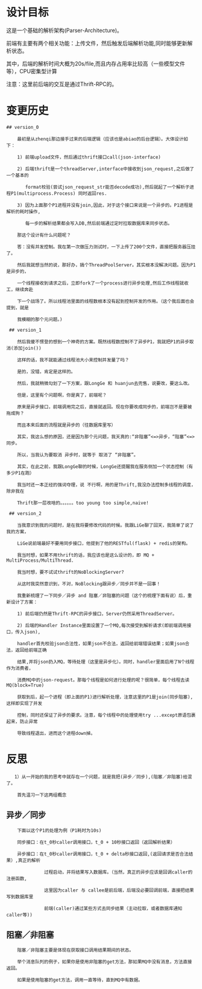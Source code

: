 
# 设计目标

  这是一个基础的解析架构(Parser-Architecture)。

  前端有主要有两个相关功能：上传文件，然后触发后端解析功能,同时能够更新解析状态。

  其中，后端的解析时间大概为20s/file,而且内存占用率比较高（一些模型文件等），CPU密集型计算

  注意：这里前后端的交互是通过Thrift-RPC的。


# 变更历史

    ## version_0

        最初是从zhenqi那边接手过来的后端逻辑（应该也是abiao的后台逻辑）。大体设计如下：

        1) 前端upload文件，然后通过thrift接口call(json-interface)

        2) 后端thrift是一个threadServer,interface中接收到json_request,之后做了一个基本的

           format校验(尝试json_request_str能否decode成功),然后就起了一个解析子进程P1(multiprocess.Process) 同时返回res.

        3) 因为上面那个P1进程并没有join,因此，对于这个接口来说是一个异步的。P1进程是解析的耗时操作,

           每一步的解析结果都会写入DB,然后前端通过定时拉取数据库来同步状态。

        那这个设计有什么问题呢？
       
        答：没有并发控制。我在第一次做压力测试时，一下上传了200个文件，直接把服务器压挂了。
           
        然后我就想当然的说，那好办，搞个ThreadPoolServer。其实根本没解决问题。因为P1是异步的，
           
        一个线程接收到请求之后，立即fork了一个process进行异步处理,然后工作线程就收工，继续奔赴

        下一个战场了。所以线程池里面的线程数根本没有起到控制并发的作用。（这个我后面也会提到，就是

        我模糊的那个元问题。)
        
     ## version_1   
         
        然后我傻不愣登的想到一个神奇的方案。既然线程数控制不了异步P1，我就把P1的异步取消(添加join())

        这样的话，我不就能通过线程池大小来控制并发量了吗？

        是的，没错，肯定是这样的。

        然后，我就稍微勾划了一下方案，跟LongGe 和 huanjun去兜售，说要改，要这么改。

        但是，这里有个问题啊，你是爽了，前端呢？

        原来是异步接口，前端调用完之后，直接就返回。现在你要改成同步的，前端岂不是要被拖成狗？

        而且本来后面的流程就是异步的（往数据库里写）

        其实，我这么想的原因，还是因为那个元问题，我天真的:“非阻塞”<=>异步，“阻塞”<=>同步。

        所以，当我认为要取消 异步时，就等于 取消了 “非阻塞”。
       
        其实，在此之前，我跟LongGe聊的时候，LongGe还提醒我在服务侧加一个状态控制（有多少P1在跑）

        我当时还一本正经的强词夺理，说 不行啊，用的是Thrift,我没办法控制多线程的调度，除非我在

        Thrift那一层改啥的。。。。。。too young too simple,naive!

     ## version_2

        当我意识到我的问题时，是在我将要修改代码的时候。我跟LiGe聊了回天，我简单了说了我的方案，

        LiGe说前端最好不要用同步接口，他提到了他的RESTful(flask) + redis的架构。

        我当时想，如果不用thrift的话，我应该也是这么设计的，即 MQ + MultiProcess/MultiThread.

        我当时想，要不试试thrift的NoBlockingServer?

        从这时我突然意识到，不对，NoBlocking跟异步／同步并不是一回事！

        我重新梳理了一下同步／异步 and 阻塞／非阻塞的问题（这个的梳理下面有说）后，重新设计了方案：

        1) 前后端仍然是Thrift-RPC的异步接口，Server仍然采用ThreadServer。
        
        2) 后端的Handler Instance里面设置了一个MQ,每次接受到解析请求(即前端调用接口，传入json),

        handler首先校验json合法性，如果json不合法，返回给前端错误结果；如果json合法，返回给前端正确

        结果,并将json扔入MQ，等待处理（这里是异步化）。同时，handler里面启用了N个线程作为消费者，

        消费MQ中的json-request。那每个线程是如何进行处理的呢？很简单，每个线程去读MQ(block=True)

        获取到后，起一个进程（即上面的P1)进行解析处理，注意这里的P1是join(同步阻塞),这样即实现了并发

        控制，同时还保证了异步的要求。注意，每个线程中的处理使用try ...except原语包裹起来，防止异常

        导致线程退出，进而这个进程down掉。

# 反思

       1）从一开始的我的思考中就存在一个问题，就是我把(异步／同步),(阻塞／非阻塞)给混了。

        首先温习一下这两组概念

## 异步／同步

        下面以这个P1的处理为例（P1耗时为10s)

        同步接口：在t_0秒caller调用接口，t_0 + 10秒接口返回（返回解析结果）

        异步接口：在t_0秒caller调用接口，t_0 + delta秒接口返回,(返回请求是否合法结果）,真正的解析

                  过程启动，并将结果写入数据库。（当然，真正的异步应该是回调caller的注册函数,

                  这里因为caller 与 callee是前后端，后端没必要回调前端，直接把结果写到数据库里

                  前端(caller)通过某些方式去同步结果（主动拉取，或者数据库通知caller等))


## 阻塞／非阻塞

        阻塞／非阻塞主要是体现在获取接口调用结果期间的状态。

        举个消息队列的例子，如果你是使用非阻塞的get方法，那如果MQ中没有消息，方法直接返回。

        如果是使用阻塞的get方法，调用一直等待，直到MQ中有数据。 

  
       
















 
